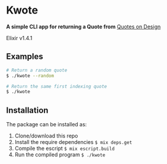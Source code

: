 # Kwote

**A simple CLI app for returning a Quote from** [Quotes on Design](http://quotesondesign.com)

Elixir v1.4.1

## Examples
```sh
# Return a random quote
$ ./kwote --random

# Return the same first indexing quote
$ ./kwote

```

## Installation

The package can be installed as:
  1. Clone/download this repo
  2. Install the require dependencies
    `$ mix deps.get`
  3. Compile the escript
    `$ mix escript.build`
  4. Run the compiled program
    `$ ./kwote`
